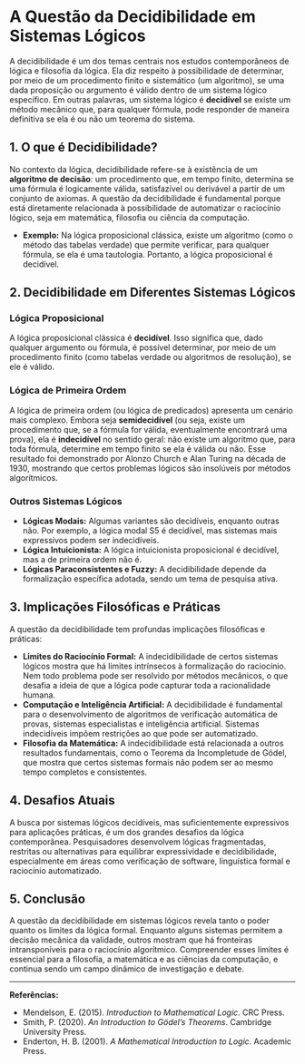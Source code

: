 # A Questão da Decidibilidade em Sistemas Lógicos

A decidibilidade é um dos temas centrais nos estudos contemporâneos de lógica e filosofia da lógica. Ela diz respeito à possibilidade de determinar, por meio de um procedimento finito e sistemático (um algoritmo), se uma dada proposição ou argumento é válido dentro de um sistema lógico específico. Em outras palavras, um sistema lógico é **decidível** se existe um método mecânico que, para qualquer fórmula, pode responder de maneira definitiva se ela é ou não um teorema do sistema.

## 1. O que é Decidibilidade?

No contexto da lógica, decidibilidade refere-se à existência de um **algoritmo de decisão**: um procedimento que, em tempo finito, determina se uma fórmula é logicamente válida, satisfazível ou derivável a partir de um conjunto de axiomas. A questão da decidibilidade é fundamental porque está diretamente relacionada à possibilidade de automatizar o raciocínio lógico, seja em matemática, filosofia ou ciência da computação.

- **Exemplo:** Na lógica proposicional clássica, existe um algoritmo (como o método das tabelas verdade) que permite verificar, para qualquer fórmula, se ela é uma tautologia. Portanto, a lógica proposicional é decidível.

## 2. Decidibilidade em Diferentes Sistemas Lógicos

### Lógica Proposicional

A lógica proposicional clássica é **decidível**. Isso significa que, dado qualquer argumento ou fórmula, é possível determinar, por meio de um procedimento finito (como tabelas verdade ou algoritmos de resolução), se ele é válido.

### Lógica de Primeira Ordem

A lógica de primeira ordem (ou lógica de predicados) apresenta um cenário mais complexo. Embora seja **semidecidível** (ou seja, existe um procedimento que, se a fórmula for válida, eventualmente encontrará uma prova), ela é **indecidível** no sentido geral: não existe um algoritmo que, para toda fórmula, determine em tempo finito se ela é válida ou não. Esse resultado foi demonstrado por Alonzo Church e Alan Turing na década de 1930, mostrando que certos problemas lógicos são insolúveis por métodos algorítmicos.

### Outros Sistemas Lógicos

- **Lógicas Modais:** Algumas variantes são decidíveis, enquanto outras não. Por exemplo, a lógica modal S5 é decidível, mas sistemas mais expressivos podem ser indecidíveis.
- **Lógica Intuicionista:** A lógica intuicionista proposicional é decidível, mas a de primeira ordem não é.
- **Lógicas Paraconsistentes e Fuzzy:** A decidibilidade depende da formalização específica adotada, sendo um tema de pesquisa ativa.

## 3. Implicações Filosóficas e Práticas

A questão da decidibilidade tem profundas implicações filosóficas e práticas:

- **Limites do Raciocínio Formal:** A indecidibilidade de certos sistemas lógicos mostra que há limites intrínsecos à formalização do raciocínio. Nem todo problema pode ser resolvido por métodos mecânicos, o que desafia a ideia de que a lógica pode capturar toda a racionalidade humana.
- **Computação e Inteligência Artificial:** A decidibilidade é fundamental para o desenvolvimento de algoritmos de verificação automática de provas, sistemas especialistas e inteligência artificial. Sistemas indecidíveis impõem restrições ao que pode ser automatizado.
- **Filosofia da Matemática:** A indecidibilidade está relacionada a outros resultados fundamentais, como o Teorema da Incompletude de Gödel, que mostra que certos sistemas formais não podem ser ao mesmo tempo completos e consistentes.

## 4. Desafios Atuais

A busca por sistemas lógicos decidíveis, mas suficientemente expressivos para aplicações práticas, é um dos grandes desafios da lógica contemporânea. Pesquisadores desenvolvem lógicas fragmentadas, restritas ou alternativas para equilibrar expressividade e decidibilidade, especialmente em áreas como verificação de software, linguística formal e raciocínio automatizado.

## 5. Conclusão

A questão da decidibilidade em sistemas lógicos revela tanto o poder quanto os limites da lógica formal. Enquanto alguns sistemas permitem a decisão mecânica da validade, outros mostram que há fronteiras intransponíveis para o raciocínio algorítmico. Compreender esses limites é essencial para a filosofia, a matemática e as ciências da computação, e continua sendo um campo dinâmico de investigação e debate.

---

**Referências:**

- Mendelson, E. (2015). *Introduction to Mathematical Logic*. CRC Press.
- Smith, P. (2020). *An Introduction to Gödel’s Theorems*. Cambridge University Press.
- Enderton, H. B. (2001). *A Mathematical Introduction to Logic*. Academic Press.